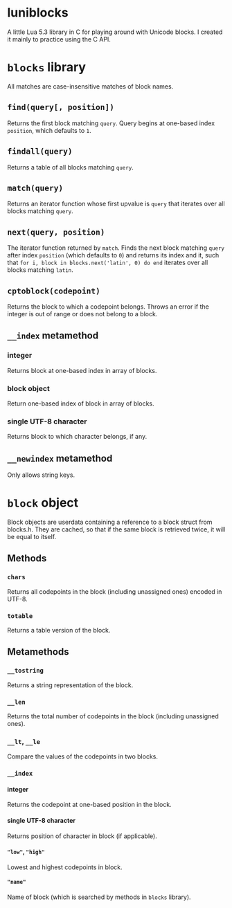 # luniblocks

A little Lua 5.3 library in C for playing around with Unicode blocks. I created it mainly to practice using the C API.

# `blocks` library
All matches are case-insensitive matches of block names.

## `find(query[, position])`
Returns the first block matching `query`. Query begins at one-based index `position`, which defaults to `1`.

## `findall(query)`
Returns a table of all blocks matching `query`.

## `match(query)`
Returns an iterator function whose first upvalue is `query` that iterates over all blocks matching `query`.

## `next(query, position)`
The iterator function returned by `match`. Finds the next block matching `query` after index `position` (which defaults to `0`) and returns its index and it, such that `for i, block in blocks.next('latin', 0) do end` iterates over all blocks matching `latin`.

## `cptoblock(codepoint)`
Returns the block to which a codepoint belongs. Throws an error if the integer is out of range or does not belong to a block.

## `__index` metamethod
### integer
Returns block at one-based index in array of blocks.
### block object
Return one-based index of block in array of blocks.
### single UTF-8 character
Returns block to which character belongs, if any.

## `__newindex` metamethod
Only allows string keys.

# `block` object
Block objects are userdata containing a reference to a block struct from blocks.h. They are cached, so that if the same block is retrieved twice, it will be equal to itself.

## Methods

### `chars`
Returns all codepoints in the block (including unassigned ones) encoded in UTF-8.

### `totable`
Returns a table version of the block.

## Metamethods

### `__tostring`
Returns a string representation of the block.

### `__len`
Returns the total number of codepoints in the block (including unassigned ones).

### `__lt`, `__le`
Compare the values of the codepoints in two blocks.

### `__index`
#### integer
Returns the codepoint at one-based position in the block.
#### single UTF-8 character
Returns position of character in block (if applicable).
#### `"low"`, `"high"`
Lowest and highest codepoints in block.
#### `"name"`
Name of block (which is searched by methods in `blocks` library).
